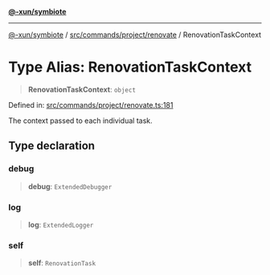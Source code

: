 [**@-xun/symbiote**](../../../../../README.md)

***

[@-xun/symbiote](../../../../../README.md) / [src/commands/project/renovate](../README.md) / RenovationTaskContext

# Type Alias: RenovationTaskContext

> **RenovationTaskContext**: `object`

Defined in: [src/commands/project/renovate.ts:181](https://github.com/Xunnamius/symbiote/blob/03d0f5ec06412a1a9df5554ab91ab42206eb76e6/src/commands/project/renovate.ts#L181)

The context passed to each individual task.

## Type declaration

### debug

> **debug**: `ExtendedDebugger`

### log

> **log**: `ExtendedLogger`

### self

> **self**: `RenovationTask`
